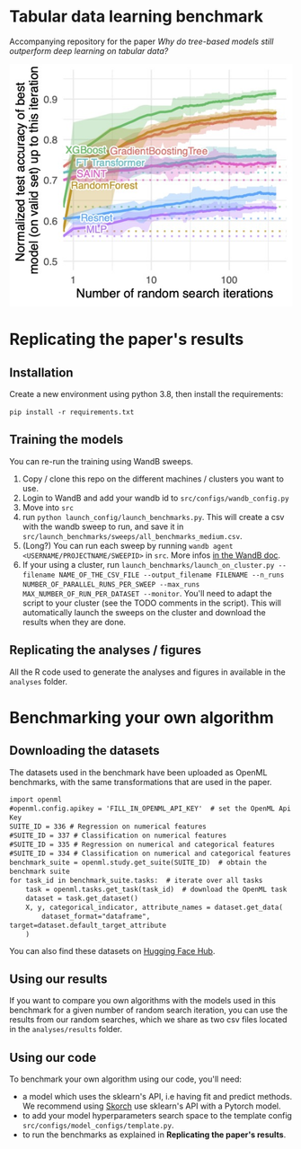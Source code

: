 # Tabular data learning benchmark

Accompanying repository for the paper *Why do tree-based models still outperform deep learning on tabular data?*

![alt text](analyses/plots/random_search_classif_numerical_thumbnail.jpg "Benchmark on numerical features")

# Replicating the paper's results

## Installation

Create a new environment using python 3.8, then install the requirements:

`pip install -r requirements.txt`

## Training the models

You can re-run the training using WandB sweeps.

1. Copy / clone this repo on the different machines / clusters you want to use.
2. Login to WandB and add your wandb id to `src/configs/wandb_config.py`
3. Move into `src`
4. run `python launch_config/launch_benchmarks.py`. This will create a csv with the wandb sweep to run, and save
it in `src/launch_benchmarks/sweeps/all_benchmarks_medium.csv`.
5. (Long?) You can run each sweep by running `wandb agent <USERNAME/PROJECTNAME/SWEEPID>` in `src`. More infos
[in the WandB doc](https://docs.wandb.ai/guides/sweeps/quickstart#4.-launch-agent-s).
6. If your using a cluster, run `launch_benchmarks/launch_on_cluster.py --filename NAME_OF_THE_CSV_FILE --output_filename FILENAME --n_runs NUMBER_OF_PARALLEL_RUNS_PER_SWEEP --max_runs MAX_NUMBER_OF_RUN_PER_DATASET --monitor`. 
You'll need to adapt the 
script to your cluster (see the TODO comments in the script). This will automatically launch the sweeps on the cluster
and download the results when they are done.

## Replicating the analyses / figures

All the R code used to generate the analyses and figures in available in the `analyses` folder.


# Benchmarking your own algorithm

## Downloading the datasets

The datasets used in the benchmark have been uploaded as OpenML
benchmarks, with the same transformations that are used in the paper.

```
import openml
#openml.config.apikey = 'FILL_IN_OPENML_API_KEY'  # set the OpenML Api Key
SUITE_ID = 336 # Regression on numerical features
#SUITE_ID = 337 # Classification on numerical features
#SUITE_ID = 335 # Regression on numerical and categorical features
#SUITE_ID = 334 # Classification on numerical and categorical features
benchmark_suite = openml.study.get_suite(SUITE_ID)  # obtain the benchmark suite
for task_id in benchmark_suite.tasks:  # iterate over all tasks
    task = openml.tasks.get_task(task_id)  # download the OpenML task
    dataset = task.get_dataset()
    X, y, categorical_indicator, attribute_names = dataset.get_data(
        dataset_format="dataframe", target=dataset.default_target_attribute
    )
```

You can also find these datasets on [Hugging Face Hub](https://huggingface.co/datasets/inria-soda/tabular-benchmark).

## Using our results

If you want to compare you own algorithms with the models used in 
this benchmark for a given number of random search iteration,
you can use the results from our random searches, which we share 
as two csv files located in the `analyses/results` folder.

## Using our code

To benchmark your own algorithm using our code, you'll need:

- a model which uses the sklearn's API, i.e having fit and predict methods.
We recommend using [Skorch](https://skorch.readthedocs.io/en/stable/net.html) use sklearn's API with a Pytorch model.
- to add your model hyperparameters search space to the template config `src/configs/model_configs/template.py`.
- to run the benchmarks as explained in **Replicating the paper's results**.



